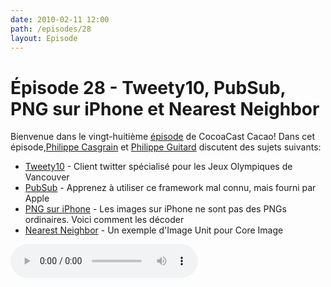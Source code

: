 ```yaml
---
date: 2010-02-11 12:00
path: /episodes/28
layout: Episode
---
```

# Épisode 28 - Tweety10, PubSub, PNG sur iPhone et Nearest Neighbor
<p>Bienvenue dans le vingt-huitième <a href="https://cacaocast.com/media/cacaocast_28.mp3" title="CocoaCast Cacao Episode 28">épisode</a> de CocoaCast Cacao! Dans cet épisode,<a href="http://www.twitter.com/philippec" title="Philippe Casgrain sur Twitter">Philippe Casgrain</a> et <a href="http://www.twitter.com/philippeguitard" title="Philippe Guitard sur Twitter">Philippe Guitard</a> discutent des sujets suivants:</p>
<ul><li><a href="http://cocoaminded.com/" title="Tweety10">Tweety10</a> - Client twitter spécialisé pour les Jeux Olympiques de Vancouver</li>
<li><a href="http://cocoasamurai.blogspot.com/2010/02/pubsub-framework-using-rss-feeds-in.html" title="PubSub">PubSub</a> - Apprenez à utiliser ce framework mal connu, mais fourni par Apple</li>
<li><a href="http://www.newsfirex.com/blog/?p=176" title="PNG sur iPhone">PNG sur iPhone</a> - Les images sur iPhone ne sont pas des PNGs ordinaires. Voici comment les décoder</li>
<li><a href="http://boredzo.org/nearest-neighbor/" title="Nearest Neighbor">Nearest Neighbor</a> - Un exemple d'Image Unit pour Core Image</li>
</ul>
<p><audio controls><source src="https://cacaocast.com/media/cacaocast_28.mp3" type="audio/mpeg"><source src="https://cacaocast.com/media/cacaocast_28.mp3" type="audio/mp4">Votre navigateur ne supporte pas l'élément audio / Your browser does not support the audio element.</audio></p>
